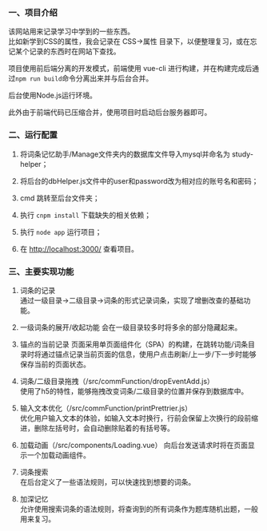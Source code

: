 ### 一、项目介绍
该网站用来记录学习中学到的一些东西。  
比如新学到CSS的属性，我会记录在 CSS->属性 目录下，以便整理复习，或在忘记某个记录的东西时在网站下查找。  

项目使用前后端分离的开发模式，前端使用 vue-cli 进行构建，并在构建完成后通过`npm run build`命令分离出来并与后台合并。

后台使用Node.js运行环境。

此外由于前端代码已压缩合并，使用项目时启动后台服务器即可。

### 二、运行配置
1. 将词条记忆助手/Manage文件夹内的数据库文件导入mysql并命名为 study-helper；

2. 将后台的dbHelper.js文件中的user和password改为相对应的账号名和密码；

3. cmd 跳转至后台文件夹；

4. 执行 `cnpm install` 下载缺失的相关依赖；

5. 执行 `node app` 运行项目；

6. 在 <http://localhost:3000/> 查看项目。

### 三、主要实现功能
1. 词条的记录  
通过一级目录->二级目录->词条的形式记录词条，实现了增删改查的基础功能。

2. 一级词条的展开/收起功能
会在一级目录较多时将多余的部分隐藏起来。

3. 锚点的当前记录
页面采用单页面组件化（SPA）的构建，在跳转功能/词条目录时将通过锚点记录当前页面的信息，使用户点击刷新/上一步/下一步时能够保存当前的页面状态。

4. 词条/二级目录拖拽（/src/commFunction/dropEventAdd.js）  
使用了h5的特性，能够拖拽改变词条/二级目录的位置并保存到数据库中。

5. 输入文本优化（/src/commFunction/printPrettrier.js）  
优化用户输入文本的体验，如输入文本时换行，行前会保留上次换行的段前缩进，删除左括号时，会自动删除贴着的有括号等。

6. 加载动画（/src/components/Loading.vue）
向后台发送请求时将在页面显示一个加载动画组件。

7. 词条搜索  
在后台定义了一些语法规则，可以快速找到想要的词条。

8. 加深记忆  
允许使用搜索词条的语法规则，将查询到的所有词条作为题库随机出题，一般用来复习。
